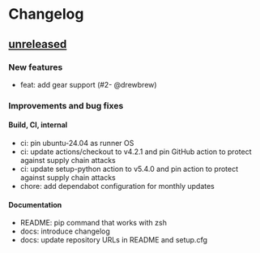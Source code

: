 # Changelog

## [unreleased]

### New features

- feat: add gear support (#2- @drewbrew)

### Improvements and bug fixes

#### Build, CI, internal

- ci: pin ubuntu-24.04 as runner OS
- ci: update actions/checkout to v4.2.1 and pin GitHub action to protect against supply chain attacks
- ci: update setup-python action to v5.4.0 and pin action to protect against supply chain attacks
- chore: add dependabot configuration for monthly updates

#### Documentation

- README: pip command that works with zsh
- docs: introduce changelog
- docs: update repository URLs in README and setup.cfg

[unreleased]: https://github.com/garminexport/garminexport/compare/v0.5.0...HEAD
